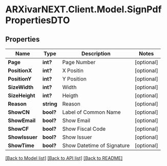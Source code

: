 # ARXivarNEXT.Client.Model.SignPdfPropertiesDTO
## Properties

Name | Type | Description | Notes
------------ | ------------- | ------------- | -------------
**Page** | **int?** | Page Number | [optional] 
**PositionX** | **int?** | X Positin | [optional] 
**PositionY** | **int?** | Y Position | [optional] 
**SizeWidth** | **int?** | Width | [optional] 
**SizeHeight** | **int?** | Heigth | [optional] 
**Reason** | **string** | Reason | [optional] 
**ShowCN** | **bool?** | Label of Common Name | [optional] 
**ShowEmail** | **bool?** | Show Email | [optional] 
**ShowCF** | **bool?** | Show Fiscal Code | [optional] 
**ShowIssuer** | **bool?** | Show Issuer | [optional] 
**ShowTime** | **bool?** | Show Datetime of Signature | [optional] 

[[Back to Model list]](../README.md#documentation-for-models) [[Back to API list]](../README.md#documentation-for-api-endpoints) [[Back to README]](../README.md)

